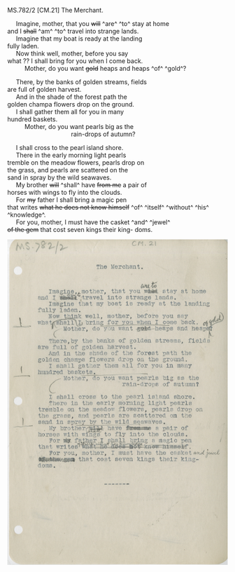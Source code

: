 MS.782/2
[CM.21] The Merchant. 

&nbsp;&nbsp;&nbsp;&nbsp;&nbsp;Imagine, mother, that you ~~will~~ ^are^ ^to^ stay at home \
and I ~~shall~~ ^am^ ^to^ travel into strange lands. \
&nbsp;&nbsp;&nbsp;&nbsp;&nbsp;Imagine that my boat is ready at the landing \
fully laden. \
&nbsp;&nbsp;&nbsp;&nbsp;&nbsp;Now think well, mother, before you say \
what ?? I shall bring for you when I come back. \
&nbsp;&nbsp;&nbsp;&nbsp;&nbsp;&nbsp;&nbsp;&nbsp;&nbsp;&nbsp;Mother, do you want ~~gold~~ heaps and heaps ^of^ ^gold^? 

&nbsp;&nbsp;&nbsp;&nbsp;&nbsp;There, by the banks of golden streams, fields \
are full of golden harvest. \
&nbsp;&nbsp;&nbsp;&nbsp;&nbsp;And in the shade of the forest path the \
golden champa flowers drop on the ground. \
&nbsp;&nbsp;&nbsp;&nbsp;&nbsp;I shall gather them all for you in many \
hundred baskets. \
&nbsp;&nbsp;&nbsp;&nbsp;&nbsp;&nbsp;&nbsp;&nbsp;&nbsp;&nbsp;Mother, do you want pearls big as the \
&nbsp;&nbsp;&nbsp;&nbsp;&nbsp;&nbsp;&nbsp;&nbsp;&nbsp;&nbsp;&nbsp;&nbsp;&nbsp;&nbsp;&nbsp;&nbsp;&nbsp;&nbsp;&nbsp;&nbsp;&nbsp;&nbsp;&nbsp;&nbsp;&nbsp;&nbsp;&nbsp;&nbsp;&nbsp;&nbsp;&nbsp;&nbsp;&nbsp;&nbsp;&nbsp;&nbsp;&nbsp;rain-drops of autumn? 

&nbsp;&nbsp;&nbsp;&nbsp;&nbsp;I shall cross to the pearl island shore. \
&nbsp;&nbsp;&nbsp;&nbsp;&nbsp;There in the early morning light pearls \
tremble on the meadow flowers, pearls drop on \
the grass, and pearls are scattered on the \
sand in spray by the wild seawaves. \
&nbsp;&nbsp;&nbsp;&nbsp;&nbsp;My brother ~~will~~ ^shall^ have ~~from me~~ a pair of \
horses with wings to fly into the clouds. \
&nbsp;&nbsp;&nbsp;&nbsp;&nbsp;For ~~my~~ father I shall bring a magic pen \
that writes ~~what he does not know himself~~ ^of^ ^itself^ ^without^ ^his^ ^knowledge^. \
&nbsp;&nbsp;&nbsp;&nbsp;&nbsp;For you, mother, I must have the casket ^and^ ^jewel^ \
~~of the gem~~ that cost seven kings their king-
doms.

![p22](MS782_2-022.jpg)